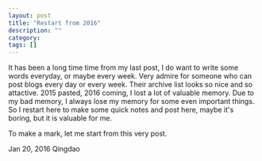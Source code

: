 ```yaml
---
layout: post
title: "Restart from 2016"
description: ""
category: 
tags: []
---
```

It has been a long time time from my last post, I do want to write some words everyday, or maybe every week. Very admire for someone who can post blogs every day or every week. Their archive list looks so nice and so attactive. 2015 pasted, 2016 coming, I lost a lot of valuable memory. Due to my bad memory, I always lose my memory for some even important things. So I restart here to make some quick notes and post here, maybe it's boring, but it is valuable for me. 

To make a mark, let me start from this very post.

Jan 20, 2016
Qingdao
